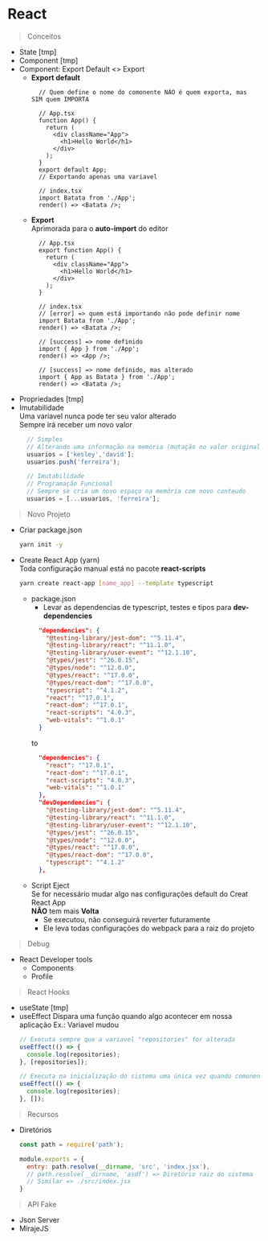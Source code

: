 # React

> Conceitos  

- State [tmp]
- Component [tmp]
- Component: Export Default <> Export 
  - **Export default**
    ```tsx
      // Quem define o nome do comonente NÃO é quem exporta, mas SIM quem IMPORTA
      
      // App.tsx
      function App() {
        return (
          <div className="App">
            <h1>Hello World</h1>
          </div>
        );
      }
      export default App;
      // Exportando apenas uma variavel

      // index.tsx
      import Batata from './App';
      render() => <Batata />;
    ```
  - **Export**  
    Aprimorada para o **auto-import** do editor
    ```tsx
      // App.tsx
      export function App() {
        return (
          <div className="App">
            <h1>Hello World</h1>
          </div>
        );
      }

      // index.tsx
      // [error] => quem está importando não pode definir nome
      import Batata from './App';
      render() => <Batata />;

      // [success] => nome definido
      import { App } from './App';
      render() => <App />;

      // [success] => nome definido, mas alterado
      import { App as Batata } from './App';
      render() => <Batata />;
    ```
- Propriedades [tmp]
- Imutabilidade  
  Uma variavel nunca pode ter seu valor alterado  
  Sempre irá receber um novo valor
  ```jsx
    // Simples
    // Alterando uma informação na memória (mutação no valor original)
    usuarios = ['kesley','david'];
    usuarios.push('ferreira');

    // Imutabilidade
    // Programação Funcional
    // Sempre se cria um novo espaço na memória com novo conteudo
    usuarios = [...usuarios, 'ferreira'];
  ```
> Novo Projeto  

- Criar package.json
  ```bash
  yarn init -y
  ```
- Create React App (yarn)  
  Toda configuração manual está no pacote **react-scripts**  
  ```bash
  yarn create react-app [name_app] --template typescript
  ```
  - package.json
      - Levar as dependencias de typescript, testes e tipos para **dev-dependencies**
      ```json
        "dependencies": {
          "@testing-library/jest-dom": "^5.11.4",
          "@testing-library/react": "^11.1.0",
          "@testing-library/user-event": "^12.1.10",
          "@types/jest": "^26.0.15",
          "@types/node": "^12.0.0",
          "@types/react": "^17.0.0",
          "@types/react-dom": "^17.0.0",
          "typescript": "^4.1.2",
          "react": "^17.0.1",
          "react-dom": "^17.0.1",
          "react-scripts": "4.0.3",
          "web-vitals": "^1.0.1"
        }
      ```
      to  
      ```json
        "dependencies": {
          "react": "^17.0.1",
          "react-dom": "^17.0.1",
          "react-scripts": "4.0.3",
          "web-vitals": "^1.0.1"
        },
        "devDependencies": {
          "@testing-library/jest-dom": "^5.11.4",
          "@testing-library/react": "^11.1.0",
          "@testing-library/user-event": "^12.1.10",
          "@types/jest": "^26.0.15",
          "@types/node": "^12.0.0",
          "@types/react": "^17.0.0",
          "@types/react-dom": "^17.0.0",
          "typescript": "^4.1.2"
        },
      ```
  - Script Eject  
    Se for necessário mudar algo nas configurações default do Creat React App  
    **NÃO** tem mais **Volta**  
    - Se executou, não conseguirá reverter futuramente  
    - Ele leva todas configurações do webpack para a raiz do projeto  


> Debug 

- React Developer tools
  - Components
  - Profile

> React Hooks

- useState [tmp]
- useEffect
  Dispara uma função quando algo acontecer em nossa aplicação
  Ex.: Variavel mudou 
  ```jsx
  // Executa sempre que a variavel "repositories" for alterada
  useEffect(() => {
    console.log(repositories);
  }, [repositories]);
  ```
  ```jsx
  // Executa na inicialização do sistema uma única vez quando comonente é exibido em tela
  useEffect(() => {
    console.log(repositories);
  }, []);
  ```


> Recursos  

- Diretórios
  ```jsx
  const path = require('path');

  module.exports = {
    entry: path.resolve(__dirname, 'src', 'index.jsx'),
    // path.resolve(__dirname, 'asdf') => Diretório raiz do sistema
    // Similar => ./src/index.jsx
  }
  ```


> API Fake    

- Json Server
- MirajeJS